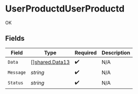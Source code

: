 # UserProductdUserProductd

OK


## Fields

| Field                                            | Type                                             | Required                                         | Description                                      |
| ------------------------------------------------ | ------------------------------------------------ | ------------------------------------------------ | ------------------------------------------------ |
| `Data`                                           | [][shared.Data13](../../models/shared/data13.md) | :heavy_check_mark:                               | N/A                                              |
| `Message`                                        | *string*                                         | :heavy_check_mark:                               | N/A                                              |
| `Status`                                         | *string*                                         | :heavy_check_mark:                               | N/A                                              |
